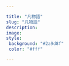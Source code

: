 ```yaml
---

title: "凡物語"
slug: "凡物語"
description: 
image: 
style:
 background: "#2a9d8f"
 color: "#fff"

---
```


